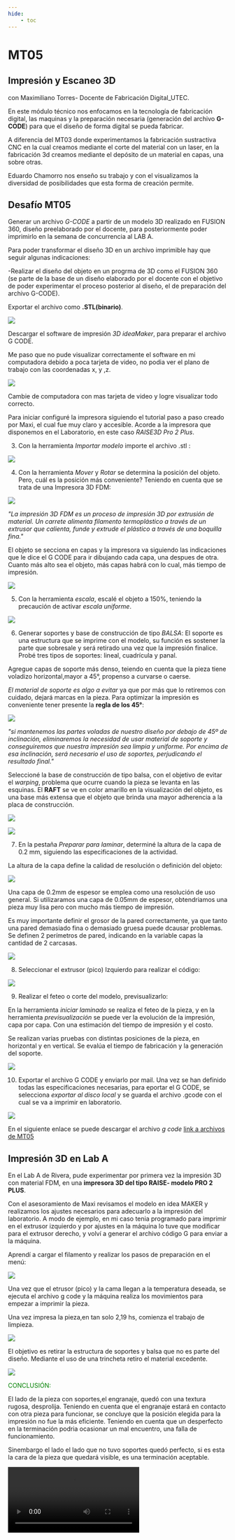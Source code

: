 ```yaml
---
hide:
    - toc
---
```


# MT05
## Impresión y Escaneo 3D
con Maximiliano Torres- Docente de Fabricación Digital_UTEC.

En este módulo técnico nos enfocamos en la tecnología de fabricación digital, las maquinas  y la preparación necesaria (generación del archivo **G-CODE**) para que el diseño de forma digital  se pueda fabricar. 

A diferencia del MT03 donde experimentamos la fabricación sustractiva CNC en la cual creamos mediante el corte del material con un laser, en la fabricación 3d  creamos mediante el depósito de un material en capas, una sobre otras.

 Eduardo Chamorro nos enseño su trabajo y con el visualizamos la diversidad de posibilidades que esta forma de creación permite. 

## Desafío MT05
Generar un archivo *G-CODE* a partir de un modelo 3D realizado en FUSION 360, diseño preelaborado por el docente, para posteriormente poder imprimirlo en la semana de concurrencia al LAB A.

Para poder transformar el diseño 3D en un archivo imprimible hay que seguir algunas indicaciones:

-Realizar el diseño del objeto en un progrma de 3D como el FUSION 360 (se parte de la base de un diseño elaborado por el docente con el objetivo de poder experimentar el proceso posterior al diseño, el de preparación del archivo G-CODE).

Exportar el archivo como **.STL(binario)**.

![](../images/MT05/1_2.JPG)

 Descargar el software de impresión *3D ideaMaker*, para preparar el archivo G CODE.

Me paso que no pude visualizar correctamente el software en mi computadora debido a poca tarjeta de video, no podia ver el plano de trabajo con las coordenadas x, y ,z.

![](../images/MT05/2a.JPG)

Cambie de computadora con mas tarjeta de video y logre visualizar todo correcto.

Para iniciar configuré la impresora siguiendo el tutorial paso a paso creado por Maxi, el cual fue muy claro y accesible. Acorde a la impresora que disponemos en el Laboratorio, en este caso *RAISE3D Pro 2 Plus*.

3) Con la herramienta *Importar  modelo* importe el archivo .stl :

![](../images/MT05/3.JPG)

4) Con la herramienta *Mover* y *Rotar* se determina la posición del objeto. Pero, cuál es la posición más conveniente? 
Teniendo en cuenta que se trata de una Impresora 3D FDM:

![](../images/MT05/impresora.JPG)

*"La impresión 3D FDM es un proceso de impresión 3D por extrusión de material. Un carrete alimenta filamento termoplástico a través de un extrusor que calienta, funde y extrude el plástico a través de una boquilla fina."*

El objeto se secciona en capas y la impresora va siguiendo las indicaciones que le dice el G CODE para ir dibujando cada capa, una despues de otra. Cuanto más alto sea el objeto, más capas habrá con lo cual, más tiempo de impresión.

![](../images/MT05/3a.JPG)

5) Con la herramienta *escala*, escalé el objeto a 150%, teniendo la precaución de activar *escala uniforme*. 

![](../images/MT05/4.JPG)

6) Generar soportes y base de construcción de tipo *BALSA*:
El soporte es una estructura que se imprime con el modelo, su función es sostener la parte que sobresale y será retirado una vez que la impresión finalice. 
Probé tres tipos de soportes: lineal, cuadrícula y panal. 

Agregue capas de soporte más denso, teiendo en cuenta que la pieza tiene voladizo horizontal,mayor a 45°, propenso a curvarse o caerse.

*El material de soporte es algo a evitar* ya que por más que lo retiremos con cuidado, dejará marcas en la pieza. Para optimizar la impresión es conveniente tener presente la **regla de los 45°**:

![](../images/MT05/regla45.JPG)

 *"si mantenemos las partes voladas de nuestro diseño por debajo de 45º de inclinación, eliminaremos la necesidad de usar material de soporte y conseguiremos que nuestra impresión sea limpia y uniforme. Por encima de esa inclinación, será necesario el uso de soportes, perjudicando el resultado final."*

Seleccioné la base de construcción de tipo balsa, con el objetivo de evitar el *warping*, problema que ocurre cuando la pieza se levanta en las esquinas. El **RAFT** se ve en color amarillo en la visualización del objeto, es una base más extensa que el objeto que brinda una mayor adherencia a la placa de construcción.

![](../images/MT05/6.JPG)

![](../images/MT05/6b.JPG)

7) En la pestaña *Preparar para laminar*, determiné la altura de la capa de 0.2 mm, siguiendo las especificaciones de la actividad.

La altura de la capa define la calidad de resolución o definición del objeto:

![](../images/MT05/capas.JPG)

Una capa de 0.2mm de espesor se emplea como una resolución de uso general.
Si utilizaramos una capa de 0.05mm de espesor, obtendriamos una pieza muy lisa pero con mucho más tiempo de impresión. 

Es muy importante definir el grosor de la pared correctamente, ya que tanto una pared demasiado fina o demasiado gruesa puede dcausar problemas. Se definen 2 perímetros de pared, indicando en la variable capas la cantidad de 2 carcasas.

![](../images/MT05/7.JPG)

8) Seleccionar el extrusor (pico) Izquierdo para realizar el código:

![](../images/MT05/8.JPG)

9) Realizar el feteo o corte del modelo, previsualizarlo:

En la herramienta *iniciar laminado* se realiza el feteo de la pieza, y  en la herramienta *previsualización* se puede ver la evolución de la impresión, capa por capa. Con una estimación del tiempo de impresión y el costo.

Se realizan varias pruebas con distintas posiciones de la pieza, en horizontal y en vertical. Se evalúa el tiempo de fabricación y la generación del soporte.

![](../images/MT05/varios.JPG)

10) Exportar el archivo G CODE y enviarlo por mail.
Una vez se han definido todas las especificaciones necesarias, para eportar el G CODE, se selecciona *exportar al disco local* y se guarda el archivo .gcode con el cual se va a imprimir en laboratorio. 

![](../images/MT05/10.JPG)

En el siguiente enlace se puede descargar el archivo *g code* [link a archivos de MT05](https://drive.google.com/drive/u/0/folders/1dKRBdJ-KvhnRfRneFu64zfkF_Ehgycmu)

## Impresión 3D en Lab A

En el Lab A de Rivera, pude experimentar por primera vez la impresión 3D con material FDM, en una **impresora 3D del tipo RAISE-  modelo PRO 2 PLUS**.

Con el asesoramiento de Maxi revisamos el modelo en idea MAKER y realizamos los ajustes necesarios para adecuarlo a la impresión del laboratorio. A modo de ejemplo, en mi caso tenia programado para imprimir en el extrusor izquierdo y por ajustes en la máquina lo tuve que modificar para el extrusor derecho, y volví a generar el archivo  código G para enviar a la máquina.

Aprendí a cargar el filamento y realizar los pasos de preparación en el menú:

![](../images/MT05/I2.JPG)

Una vez que el etrusor (pico) y la cama llegan a la temperatura deseada, se ejecuta el archivo g code y la máquina realiza los movimientos para empezar a imprimir la pieza.



Una vez impresa la pieza,en tan solo 2,19 hs, comienza el trabajo de limpieza. 


![](../images/MT05/p1.JPG)

El objetivo es retirar la estructura de soportes y balsa que no es parte del diseño.
Mediante el uso de una trincheta retiro el material excedente.

![](../images/MT05/p2.JPG)

<font color="green">CONCLUSIÓN:</font>

El lado de la pieza con soportes,el engranaje, quedó con una textura rugosa, desprolija. Teniendo en cuenta que el engranaje estará en contacto con otra pieza para funcionar, se concluye que la posición elegida para la impresión no fue la más eficiente. Teniendo en cuenta que un desperfecto en la terminación podria ocasionar un mal encuentro, una falla de funcionamiento.  

Sinembargo el lado el lado que no tuvo soportes quedó perfecto, si es esta la cara de la pieza que quedará visible, es una terminación aceptable.

<video src="/docs/tecnicos/video/3.mp4"> 

 